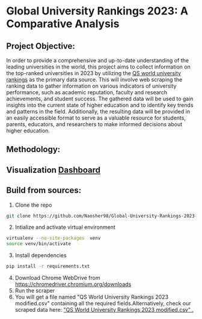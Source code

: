 # Global University Rankings 2023: A Comparative Analysis

## Project Objective: 
In order to provide a comprehensive and up-to-date understanding of the leading universities in the world, this project aims to collect information on the top-ranked universities in 2023 by utilizing the [QS world university rankings](https://www.topuniversities.com/university-rankings/world-university-rankings/2023) as the primary data source. This will involve web scraping the ranking data to gather information on various indicators of university performance, such as academic reputation, faculty and research achievements, and student success. The gathered data will be used to gain insights into the current state of higher education and to identify key trends and patterns in the field. Additionally, the resulting data will be provided in an easily accessible format to serve as a valuable resource for students, parents, educators, and researchers to make informed decisions about higher education.

## Methodology:

## Visualization [Dashboard](https://public.tableau.com/app/profile/naosher.mustakim/viz/QSWorldUniversityRankings2023/Dashboard1?publish=yes) 

## Build from sources:
1. Clone the repo 
```bash
git clone https://github.com/Naosher98/Global-University-Rankings-2023-A-Comparative-Analysings-2023.git
```
2. Intialize and activate virtual environment
```bash
virtualenv --no-site-packages  venv
source venv/bin/activate
```
3. Install dependencies
```bash
pip install -r requirements.txt
```
4. Download Chrome WebDrive from https://chromedriver.chromium.org/downloads
5. Run the scraper
6. You will get a file named "QS World University Rankings 2023 modified.csv" containing all the required fields.Alternatively, check our scraped data here: ["QS World University Rankings 2023 modified.csv" .](https://github.com/Naosher98/Global-University-Rankings-2023-A-Comparative-Analysings-2023/blob/main/Data/QS%20World%20University%20Rankings%202023%20modified.csv)
